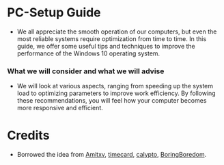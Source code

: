 # PC-Setup Guide

- We all appreciate the smooth operation of our computers, but even the most reliable systems require optimization from time to time. In this guide, we offer some useful tips and techniques to improve the performance of the Windows 10 operating system.

### What we will consider and what we will advise
- We will look at various aspects, ranging from speeding up the system load to optimizing parameters to improve work efficiency. By following these recommendations, you will feel how your computer becomes more responsive and efficient.

# Credits 

- Borrowed the idea from [Amitxv](https://github.com/amitxv/PC-Tuning), [timecard](https://github.com/djdallmann/GamingPCSetup), [calypto](www.calypto.us), [BoringBoredom](https://github.com/BoringBoredom/PC-Optimization-Hub).
